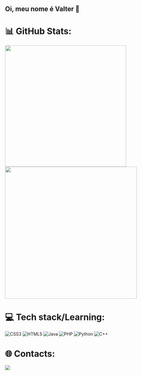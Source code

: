 ## Oi, meu nome é Valter 👋

# 📊 GitHub Stats:
<img width="395px" src="https://github-readme-stats.vercel.app/api?username=Valter09&show_icons=true&theme=neon&include_all_commits=true&count_private=true"/> <img width="430px" src="https://github-readme-stats.vercel.app/api/top-langs/?username=Valter09&layout=compact&langs_count=7&theme=neon"/>

# 💻 Tech stack/Learning:
![CSS3](https://img.shields.io/badge/css3-%231572B6.svg?style=for-the-badge&logo=css3&logoColor=white) ![HTML5](https://img.shields.io/badge/html5-%23E34F26.svg?style=for-the-badge&logo=html5&logoColor=white) ![Java](https://img.shields.io/badge/java-%23ED8B00.svg?style=for-the-badge&logo=openjdk&logoColor=white) ![PHP](https://img.shields.io/badge/php-%23777BB4.svg?style=for-the-badge&logo=php&logoColor=white) ![Python](https://img.shields.io/badge/python-3670A0?style=for-the-badge&logo=python&logoColor=ffdd54) ![C++](https://img.shields.io/badge/c++-%2300599C.svg?style=for-the-badge&logo=c%2B%2B&logoColor=white)

# 🌐 Contacts:

<div>

  <a href = "jvmbfilho@gmail.com"><img src="https://img.shields.io/badge/-Gmail-%23333?style=for-the-badge&logo=gmail&logoColor=white" target="_blank"></a>
  
  
</div>
